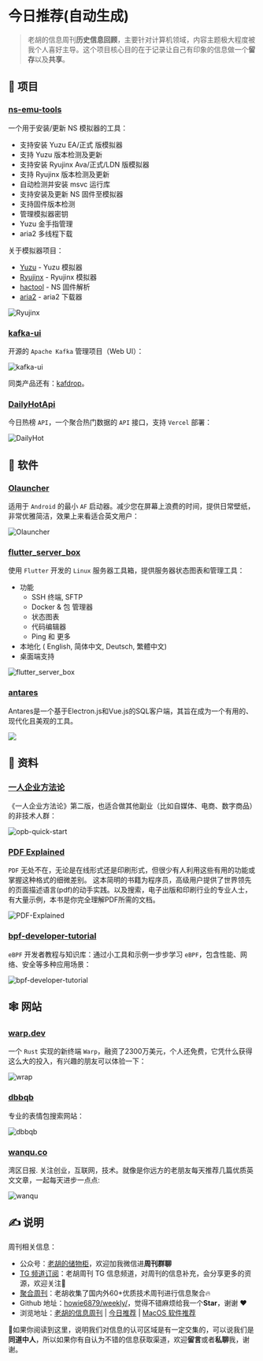 # 今日推荐(自动生成)

> 老胡的信息周刊**历史信息回顾**，主要针对计算机领域，内容主题极大程度被我个人喜好主导。这个项目核心目的在于记录让自己有印象的信息做一个**留存**以及**共享**。


## 🎯 项目 

### [ns-emu-tools](https://github.com/triwinds/ns-emu-tools)

一个用于安装/更新 NS 模拟器的工具：
- 支持安装 Yuzu EA/正式 版模拟器
- 支持 Yuzu 版本检测及更新
- 支持安装 Ryujinx Ava/正式/LDN 版模拟器
- 支持 Ryujinx 版本检测及更新
- 自动检测并安装 msvc 运行库
- 支持安装及更新 NS 固件至模拟器
- 支持固件版本检测
- 管理模拟器密钥
- Yuzu 金手指管理
- aria2 多线程下载

关于模拟器项目：
- [Yuzu](https://github.com/yuzu-emu/yuzu)  \- Yuzu 模拟器
- [Ryujinx](https://github.com/Ryujinx/Ryujinx)  \- Ryujinx 模拟器
- [hactool](https://github.com/SciresM/hactool)  \- NS 固件解析
- [aria2](https://github.com/aria2/aria2)  \- aria2 下载器

![Ryujinx](https://images-1252557999.file.myqcloud.com/uPic/Ryujinx.png) 

### [kafka-ui](https://github.com/provectus/kafka-ui)

开源的 `Apache Kafka` 管理项目（Web UI）：

![kafka-ui](https://images-1252557999.file.myqcloud.com/uPic/kafka-ui.jpg)

同类产品还有：[kafdrop](https://github.com/obsidiandynamics/kafdrop)。 

### [DailyHotApi](https://github.com/imsyy/DailyHotApi)

今日热榜 `API`，一个聚合热门数据的 `API` 接口，支持 `Vercel` 部署：

![DailyHot](https://images-1252557999.file.myqcloud.com/uPic/DailyHot.jpg) 

## 🤖 软件 

### [Olauncher](https://github.com/tanujnotes/Olauncher)

适用于 `Android` 的最小 `AF` 启动器。减少您在屏幕上浪费的时间，提供日常壁纸，非常优雅简洁，效果上来看适合英文用户：

![Olauncher](https://images-1252557999.file.myqcloud.com/uPic/Olauncher.jpg) 

### [flutter_server_box](https://github.com/lollipopkit/flutter_server_box/blob/main/README_zh.md)

使用 `Flutter` 开发的 `Linux` 服务器工具箱，提供服务器状态图表和管理工具：

-  功能
	-  SSH 终端, SFTP
	-  Docker & 包 管理器
	-  状态图表
	-  代码编辑器
	-  Ping 和 更多
-  本地化 ( English, 简体中文, Deutsch, 繁體中文)
-  桌面端支持

![flutter_server_box](https://images-1252557999.file.myqcloud.com/uPic/flutter_server_box.jpg) 

### [antares](https://github.com/Fabio286/antares)

Antares是一个基于Electron.js和Vue.js的SQL客户端，其旨在成为一个有用的、现代化且美观的工具。

![](https://images-1252557999.file.myqcloud.com/uPic/Xnip2022-02-19_15-24-00.jpg) 

## 👀 资料 

### [一人企业方法论](https://github.com/easychen/one-person-businesses-methodology-v2.0)

《一人企业方法论》第二版，也适合做其他副业（比如自媒体、电商、数字商品）的非技术人群：

![opb-quick-start](https://images-1252557999.file.myqcloud.com/uPic/opb-quick-start.jpg) 

### [PDF Explained](https://github.com/zxyle/PDF-Explained)

 `PDF` 无处不在，无论是在线形式还是印刷形式，但很少有人利用这些有用的功能或掌握这种格式的细微差别。 这本简明的书籍为程序员，高级用户提供了世界领先的页面描述语言(pdf)的动手实践。以及搜索，电子出版和印刷行业的专业人士， 有大量示例，本书是你完全理解PDF所需的文档。
 
 ![PDF-Explained](https://images-1252557999.file.myqcloud.com/uPic/PDF-Explained.jpg) 

### [bpf-developer-tutorial](https://github.com/eunomia-bpf/bpf-developer-tutorial)

`eBPF` 开发者教程与知识库：通过小工具和示例一步步学习 `eBPF`，包含性能、网络、安全等多种应用场景：

![bpf-developer-tutorial](https://images-1252557999.file.myqcloud.com/uPic/bpf-developer-tutorial.jpg) 

## 🕸 网站 

### [warp.dev](https://www.warp.dev/)

一个 `Rust` 实现的新终端 `Warp`，融资了2300万美元，个人还免费，它凭什么获得这么大的投入，有兴趣的朋友可以体验一下：

![wrap](https://images-1252557999.file.myqcloud.com/uPic/wrap.jpg) 

### [dbbqb](https://www.dbbqb.com/)

专业的表情包搜索网站：

![dbbqb](https://images-1252557999.file.myqcloud.com/uPic/dbbqb.jpg) 

### [wanqu.co](https://www.wanqu.co/)

湾区日报. 关注创业，互联网，技术。就像是你远方的老朋友每天推荐几篇优质英文文章，一起每天进步一点点:

![wanqu](https://images-1252557999.file.myqcloud.com/uPic/wanqu.jpg) 

## ✍️ 说明

周刊相关信息：

- 公众号：[老胡的储物柜](https://images-1252557999.file.myqcloud.com/uPic/ETIbMe.jpg)，欢迎加我微信进**周刊群聊**
- [TG 频道订阅](https://t.me/howie_weekly)：老胡周刊 TG 信息频道，对周刊的信息补充，会分享更多的资源，欢迎关注👏
- [聚合周刊](https://www.fre321.com/weekly)：老胡收集了国内外60+优质技术周刊进行信息聚合🔥
- Github 地址：[howie6879/weekly/](https://github.com/howie6879/weekly/)，觉得不错麻烦给我一个**Star**，谢谢 ❤️
- 浏览地址：[老胡的信息周刊](https://weekly.howie6879.com) | [今日推荐](https://weekly.howie6879.com/recommend/index.html) | [MacOS 软件推荐](https://weekly.howie6879.com/soft/mac.html)

🙌如果你阅读到这里，说明我们对信息的认可区域是有一定交集的，可以说我们是**同道中人**，所以如果你有自认为不错的信息获取渠道，欢迎**留言**或者**私聊**我，谢谢。